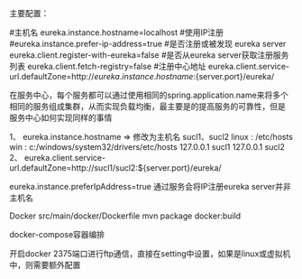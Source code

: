 主要配置：

#主机名
eureka.instance.hostname=localhost
#使用IP注册
#eureka.instance.prefer-ip-address=true
#是否注册或被发现 eureka server
eureka.client.register-with-eureka=false
#是否从eureka server获取注册服务列表
eureka.client.fetch-registry=false
#注册中心地址
eureka.client.service-url.defaultZone=http://${eureka.instance.hostname}:${server.port}/eureka/


在服务中心，每个服务都可以通过使用相同的spring.application.name来将多个相同的服务组成集群，从而实现负载均衡，最主要是的提高服务的可靠性，但是
服务中心如何实现同样的事情

1、 eureka.instance.hostname => 修改为主机名 sucl1、sucl2
  linux : /etc/hosts
  win   : c:/windows/system32/drivers/etc/hosts
    127.0.0.1 sucl1
    127.0.0.1 sucl2
2、 eureka.client.service-url.defaultZone=http://sucl1/sucl2:${server.port}/eureka/

eureka.instance.preferIpAddress=true 通过服务会将IP注册eureka server并非主机名

Docker
  src/main/docker/Dockerfile
  mvn package docker:build
  
  docker-compose容器编排
  
开启docker 2375端口进行ftp通信，直接在setting中设置，如果是linux或虚拟机中，则需要额外配置